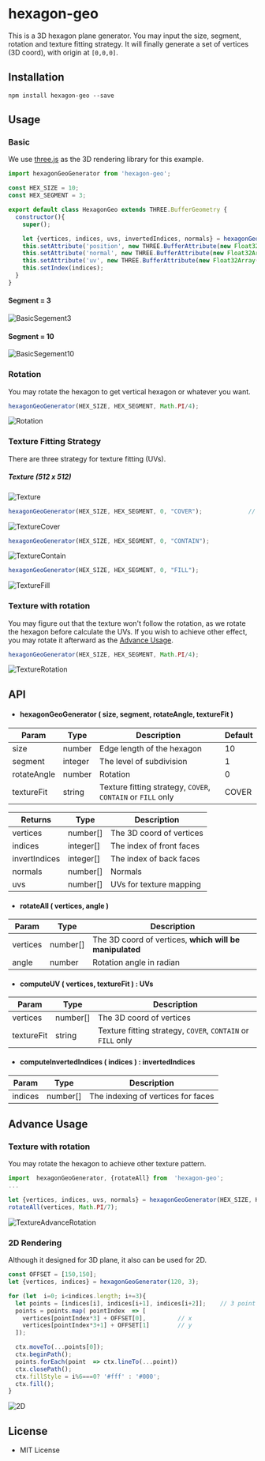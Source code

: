 
# hexagon-geo

This is a 3D hexagon plane generator. You may input the size, segment, rotation and texture fitting strategy.
It will finally generate a set of vertices (3D coord), with origin at `[0,0,0]`.

## Installation
```
npm install hexagon-geo --save
```

## Usage

### Basic
We use [three.js](https://threejs.org/) as the 3D rendering library for this example.
```javascript
import hexagonGeoGenerator from 'hexagon-geo';

const HEX_SIZE = 10;
const HEX_SEGMENT = 3;

export default class HexagonGeo extends THREE.BufferGeometry {
  constructor(){
    super();

    let {vertices, indices, uvs, invertedIndices, normals} = hexagonGeoGenerator(HEX_SIZE, HEX_SEGMENT);
    this.setAttribute('position', new THREE.BufferAttribute(new Float32Array(vertices), 3));
    this.setAttribute('normal', new THREE.BufferAttribute(new Float32Array(normals), 3));
    this.setAttribute('uv', new THREE.BufferAttribute(new Float32Array(uvs), 2));
    this.setIndex(indices);
  }
}
```
#### Segment = 3
![BasicSegement3](https://github.com/samuelwong613/hexagon-geo/blob/master/githubImage/basic3.png?raw=true)
#### Segment = 10 
![BasicSegement10](https://github.com/samuelwong613/hexagon-geo/blob/master/githubImage/basic10.png?raw=true)

### Rotation
You may rotate the hexagon to get vertical hexagon or whatever you want.
```javascript
hexagonGeoGenerator(HEX_SIZE, HEX_SEGMENT, Math.PI/4);
```
![Rotation](https://github.com/samuelwong613/hexagon-geo/blob/master/githubImage/rotation.png?raw=true)

### Texture Fitting Strategy
There are three strategy for texture fitting (UVs).

##### Texture (512 x 512)
![Texture](https://github.com/samuelwong613/hexagon-geo/blob/master/githubImage/texture.jpg?raw=true)
```javascript
hexagonGeoGenerator(HEX_SIZE, HEX_SEGMENT, 0, "COVER");				// Default
```
![TextureCover](https://github.com/samuelwong613/hexagon-geo/blob/master/githubImage/textureCover.png?raw=true)
```javascript
hexagonGeoGenerator(HEX_SIZE, HEX_SEGMENT, 0, "CONTAIN");
```
![TextureContain](https://github.com/samuelwong613/hexagon-geo/blob/master/githubImage/textureContain.png?raw=true)
```javascript
hexagonGeoGenerator(HEX_SIZE, HEX_SEGMENT, 0, "FILL");
```
![TextureFill](https://github.com/samuelwong613/hexagon-geo/blob/master/githubImage/textureFill.png?raw=true)

### Texture with rotation
You may figure out that the texture won't follow the rotation, as we rotate the hexagon before calculate the UVs.
If you wish to achieve other effect, you may rotate it afterward as the [Advance Usage](#Advance).
```javascript
hexagonGeoGenerator(HEX_SIZE, HEX_SEGMENT, Math.PI/4);
```
![TextureRotation](https://github.com/samuelwong613/hexagon-geo/blob/master/githubImage/textureRotation.png?raw=true)

## API

* #### hexagonGeoGenerator ( size, segment, rotateAngle, textureFit )
Param        | Type      | Description                                                    | Default
------------ | ----------|----------------------------------------------------------------|----------
size         | number    | Edge length of the hexagon                                     | 10
segment      | integer   | The level of subdivision                                       | 1
rotateAngle  | number    | Rotation                                                       | 0
textureFit   | string    | Texture fitting strategy, `COVER`, `CONTAIN` or `FILL` only    | COVER

Returns      | Type      | Description                  
------------ | ----------|-----------------------------
vertices     | number[]  | The 3D coord of vertices  
indices      | integer[] | The index of front faces    
invertIndices| integer[] | The index of back faces          
normals      | number[]  | Normals
uvs          | number[]  | UVs for texture mapping


* #### rotateAll ( vertices, angle )
Param        | Type      | Description               
------------ | ----------|-----------------------------
vertices     | number[]  | The 3D coord of vertices, **which will be manipulated** 
angle        | number    | Rotation angle in radian

* #### computeUV ( vertices, textureFit ) : UVs
Param        | Type      | Description               
------------ | ----------|-----------------------------
vertices     | number[]  | The 3D coord of vertices
textureFit   | string    | Texture fitting strategy, `COVER`, `CONTAIN` or `FILL` only

* #### computeInvertedIndices ( indices ) : invertedIndices
Param        | Type      | Description               
------------ | ----------|-----------------------------
indices      | number[]  | The indexing of vertices for faces

## Advance Usage <a name="Advance"></a>

### Texture with rotation
You may rotate the hexagon to achieve other texture pattern.
```javascript
import  hexagonGeoGenerator, {rotateAll} from  'hexagon-geo';
...

let {vertices, indices, uvs, normals} = hexagonGeoGenerator(HEX_SIZE, HEX_SEGMENT, -Math.PI/7);
rotateAll(vertices, Math.PI/7);
```
![TextureAdvanceRotation](https://github.com/samuelwong613/hexagon-geo/blob/master/githubImage/textureAdvanceRotation.png?raw=true)

### 2D Rendering
Although it designed for 3D plane, it also can be used for 2D.
```javascript
const OFFSET = [150,150];
let {vertices, indices} = hexagonGeoGenerator(120, 3);

for (let  i=0; i<indices.length; i+=3){
  let points = [indices[i], indices[i+1], indices[i+2]];	// 3 point for a triangle
  points = points.map( pointIndex  => [ 
    vertices[pointIndex*3] + OFFSET[0], 		// x
    vertices[pointIndex*3+1] + OFFSET[1]		// y
  ]); 

  ctx.moveTo(...points[0]);
  ctx.beginPath();
  points.forEach(point  => ctx.lineTo(...point))
  ctx.closePath();
  ctx.fillStyle = i%6===0? '#fff' : '#000';
  ctx.fill();
}
```
![2D](https://github.com/samuelwong613/hexagon-geo/blob/master/githubImage/2d.png?raw=true)

## License
* MIT License
